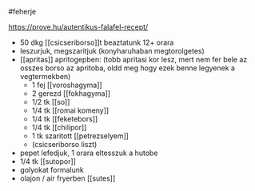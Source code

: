 #feherje

https://prove.hu/autentikus-falafel-recept/

- 50 dkg [[csicseriborso]]t beaztatunk 12+ orara
- leszurjuk, megszaritjuk (konyharuhaban megtorolgetes)
- [[apritas]] apritogepben: (tobb apritasi kor lesz, mert nem fer bele az osszes borso az apritoba, oldd meg hogy ezek benne legyenek a vegtermekben)
	- 1 fej [[voroshagyma]]
	- 2 gerezd [[fokhagyma]]
	- 1/2 tk [[so]]
	- 1/4 tk [[romai komeny]]
	- 1/4 tk [[feketebors]]
	- 1/4 tk [[chilipor]]
	- 1 tk szaritott [[petrezselyem]]
	- (csicseriborso liszt)
- pepet lefedjuk, 1 orara eltesszuk a hutobe
- 1/4 tk [[sutopor]]
- golyokat formalunk
- olajon / air fryerben [[sutes]]